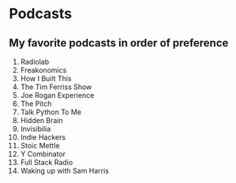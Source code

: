 # Podcasts

## My favorite podcasts in order of preference

1.	Radiolab
2.	Freakonomics
3.	How I Built This
4.	The Tim Ferriss Show
5.	Joe Rogan Experience
6.	The Pitch
7.	Talk Python To Me
8.	Hidden Brain
9.	Invisibilia
10.	Indie Hackers
11.	Stoic Mettle
12.	Y Combinator
13.	Full Stack Radio
14.	Waking up with Sam Harris
